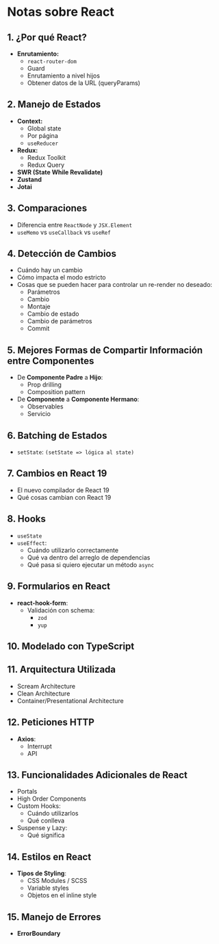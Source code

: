 # Notas sobre React

## 1. ¿Por qué React?
- **Enrutamiento:**
  - `react-router-dom`
  - Guard
  - Enrutamiento a nivel hijos
  - Obtener datos de la URL (queryParams)

## 2. Manejo de Estados
- **Context:**
  - Global state
  - Por página
  - `useReducer`
- **Redux:**
  - Redux Toolkit
  - Redux Query
- **SWR (State While Revalidate)**
- **Zustand**
- **Jotai**

## 3. Comparaciones
- Diferencia entre `ReactNode` y `JSX.Element`
- `useMemo` vs `useCallback` vs `useRef`

## 4. Detección de Cambios
- Cuándo hay un cambio
- Cómo impacta el modo estricto
- Cosas que se pueden hacer para controlar un re-render no deseado:
  - Parámetros
  - Cambio
  - Montaje
  - Cambio de estado
  - Cambio de parámetros
  - Commit

## 5. Mejores Formas de Compartir Información entre Componentes
- De **Componente Padre** a **Hijo**:
  - Prop drilling
  - Composition pattern
- De **Componente** a **Componente Hermano**:
  - Observables
  - Servicio

## 6. Batching de Estados
- `setState`: `(setState => lógica al state)`

## 7. Cambios en React 19
- El nuevo compilador de React 19
- Qué cosas cambian con React 19

## 8. Hooks
- `useState`
- `useEffect`:
  - Cuándo utilizarlo correctamente
  - Qué va dentro del arreglo de dependencias
  - Qué pasa si quiero ejecutar un método `async`

## 9. Formularios en React
- **react-hook-form**:
  - Validación con schema:
    - `zod`
    - `yup`

## 10. Modelado con TypeScript

## 11. Arquitectura Utilizada
- Scream Architecture
- Clean Architecture
- Container/Presentational Architecture

## 12. Peticiones HTTP
- **Axios**:
  - Interrupt
  - API

## 13. Funcionalidades Adicionales de React
- Portals
- High Order Components
- Custom Hooks:
  - Cuándo utilizarlos
  - Qué conlleva
- Suspense y Lazy:
  - Qué significa

## 14. Estilos en React
- **Tipos de Styling**:
  - CSS Modules / SCSS
  - Variable styles
  - Objetos en el inline style

## 15. Manejo de Errores
- **ErrorBoundary**
